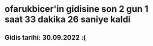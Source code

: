 # ofarukbicer'in gidisine son 2 gun 1 saat 33 dakika 26 saniye kaldi

## Gidis tarihi: 30.09.2022 :(